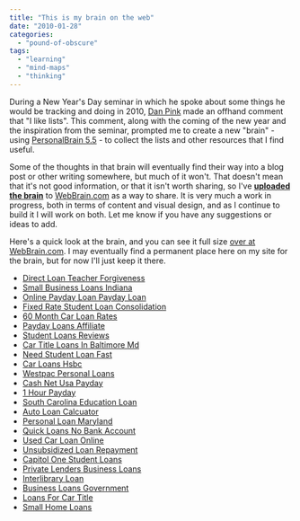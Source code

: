 ```yaml
---
title: "This is my brain on the web"
date: "2010-01-28"
categories: 
  - "pound-of-obscure"
tags: 
  - "learning"
  - "mind-maps"
  - "thinking"
---
```


During a New Year's Day seminar in which he spoke about some things he would be tracking and doing in 2010, [Dan Pink](http://www.danpink.com) made an offhand comment that "I like lists". This comment, along with the coming of the new year and the inspiration from the seminar, prompted me to create a new "brain" - using [PersonalBrain 5.5](http://www.thebrain.com) - to collect the lists and other resources that I find useful.

Some of the thoughts in that brain will eventually find their way into a blog post or other writing somewhere, but much of it won't. That doesn't mean that it's not good information, or that it isn't worth sharing, so I've [**uploaded the brain**](http://webbrain.com/u/10YK) to [WebBrain.com](http://webbrain.com) as a way to share. It is very much a work in progress, both in terms of content and visual design, and as I continue to build it I will work on both. Let me know if you have any suggestions or ideas to add.

Here's a quick look at the brain, and you can see it full size [over at WebBrain.com](http://webbrain.com/u/10YK). I may eventually find a permanent place here on my site for the brain, but for now I'll just keep it there.

- [Direct Loan Teacher Forgiveness](http://usasportgroup.com/?Direct-Loan-Teacher-Forgiveness)
- [Small Business Loans Indiana](http://gbbkolejka.pl/?Small-Business-Loans-Indiana)
- [Online Payday Loan Payday Loan](http://www.franklinny.org/?Online-Payday-Loan-Payday-Loan)
- [Fixed Rate Student Loan Consolidation](http://www.consejocafe.org/?Fixed-Rate-Student-Loan-Consolidation)
- [60 Month Car Loan Rates](http://www.mariebo.org/?60-Month-Car-Loan-Rates)
- [Payday Loans Affiliate](http://usasportgroup.com/?Payday-Loans-Affiliate)
- [Student Loans Reviews](http://usasportgroup.com/?Student-Loans-Reviews)
- [Car Title Loans In Baltimore Md](http://www.amarysia.gr/?Car-Title-Loans-In-Baltimore-Md)
- [Need Student Loan Fast](http://www.amarysia.gr/?Need-Student-Loan-Fast)
- [Car Loans Hsbc](http://usasportgroup.com/?Car-Loans-Hsbc)
- [Westpac Personal Loans](http://gbbkolejka.pl/?Westpac-Personal-Loans)
- [Cash Net Usa Payday](http://gbbkolejka.pl/?Cash-Net-Usa-Payday)
- [1 Hour Payday](http://www.mariebo.org/?1-Hour-Payday)
- [South Carolina Education Loan](http://www.franklinny.org/?South-Carolina-Education-Loan)
- [Auto Loan Calcuator](http://usasportgroup.com/?Auto-Loan-Calcuator)
- [Personal Loan Maryland](http://www.mariebo.org/?Personal-Loan-Maryland)
- [Quick Loans No Bank Account](http://www.amarysia.gr/?Quick-Loans-No-Bank-Account)
- [Used Car Loan Online](http://www.franklinny.org/?Used-Car-Loan-Online)
- [Unsubsidized Loan Repayment](http://www.franklinny.org/?Unsubsidized-Loan-Repayment)
- [Capitol One Student Loans](http://www.consejocafe.org/?Capitol-One-Student-Loans)
- [Private Lenders Business Loans](http://www.amarysia.gr/?Private-Lenders-Business-Loans)
- [Interlibrary Loan](http://www.consejocafe.org/?Interlibrary-Loan)
- [Business Loans Government](http://www.franklinny.org/?Business-Loans-Government)
- [Loans For Car Title](http://usasportgroup.com/?Loans-For-Car-Title)
- [Small Home Loans](http://www.amarysia.gr/?Small-Home-Loans)
